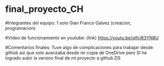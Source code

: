 # final_proyecto_CH

#Integrantes del equipo: 1 solo
Gian Franco Galvez (creacion, programacion)

#Video de funcionamiento en youtube: (link)
https://youtu.be/qlfcj83YN8U

#Comentarios finales:
Tuve algo de complicaciones para trabajar desde github asi que solo avanzaba desde mi copia de OneDrive pero SI he logrado subir la version final de mi proyecto a github.DS
